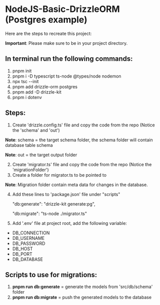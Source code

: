 # NodeJS-Basic-DrizzleORM (Postgres example)

Here are the steps to recreate this project: 

**Important**: Please make sure to be in your project directory.

## In terminal run the following commands:
1. pnpm init
2. pnpm i -D typescript ts-node @types/node nodemon
3. npx tsc --init
4. pnpm add drizzle-orm postgres
5. pnpm add -D drizzle-kit
6. pnpm i dotenv

## Steps:
1. Create 'drizzle.config.ts' file and copy the code from the repo (Notice the 'schema' and 'out')

**Note**: schema = the target schema folder, the schema folder will contain database table schema

**Note**: out = the target output folder

2. Create 'migrator.ts' file and copy the code from the repo (Notice the 'migrationFolder')
3. Create a folder for migrator.ts to be pointed to

**Note**: Migration folder contain meta data for changes in the database.

4. Add these lines to 'package.json' file under "scripts"
   
    "db:generate": "drizzle-kit generate:pg",
   
    "db:migrate": "ts-node ./migrator.ts"

5. Add '.env' file at project root, add the following variable:
- DB_CONNECTION
- DB_USERNAME
- DB_PASSWORD
- DB_HOST
- DB_PORT
- DB_DATABASE

## Scripts to use for migrations:
1. **pnpm run db:generate** = generate the models from 'src/db/schema' folder
2. **pnpm run db:migrate** = push the generated models to the database


